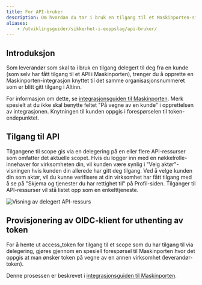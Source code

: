 ```yaml
---
title: For API-bruker
description: Om hvordan du tar i bruk en tilgang til et Maskinporten-sikret API gitt via en Altinn-delegering.
aliases:
    - /utviklingsguider/sikkerhet-i-eoppslag/api-bruker/
---
```


## Introduksjon

Som leverandør som skal ta i bruk en tilgang delegert til deg fra en kunde (som selv har fått tilgang til et API i Maskinporten),
trenger du å opprette en Maskinporten-integrasjon knyttet til det samme organisasjonsnummeret som er blitt gitt tilgang i Altinn.

For informasjon om dette, se [integrasjonsguiden til Maskinporten](https://docs.digdir.no/maskinporten_guide_apikonsument.html#bruke-delegering-som-leverand%C3%B8r). Merk spesielt at du ikke skal benytte feltet "På vegne av en kunde" i opprettelsen av integrasjonen. Knytningen til kunden oppgis i forespørselen til token-endepunktet.

## Tilgang til API

Tilgangene til scope gis via en delegering på en eller flere API-ressurser som omfatter det aktuelle scopet.
Hvis du logger inn med en nøkkelrolle-innehaver for virksomheten din, vil kunden være synlig i "Velg aktør"-visningen hvis kunden din allerede har gitt deg tilgang.
Ved å velge kunden din som aktør, vil du kunne verifisere at din virksomhet har fått tilgang med å se på "Skjema og tjenester du har rettighet til" på Profil-siden.
Tilganger til API-ressurser vil stå listet opp som en enkelttjeneste.

![Visning av delegert API-ressurs](/docs/images/guides/eoppslag/delegate-ds-02.png "Visning av delegert API-ressurs")

## Provisjonering av OIDC-klient for uthenting av token

For å hente ut access_token for tilgang til et scope som du har tilgang til via delegering,
gjøres gjennom en spesiell forespørsel til Maskinporten hvor det oppgis at man ønsker token på vegne av en annen virksomhet (leverandør-token). 

Denne prosessen er beskrevet i [integrasjonsguiden til Maskinporten](https://docs.digdir.no/maskinporten_guide_apikonsument.html#bruke-delegering-som-leverand%C3%B8r).
